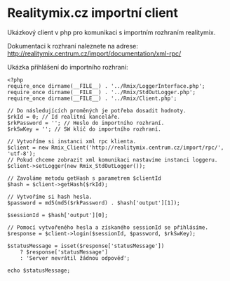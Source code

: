Realitymix.cz importní client
==============================

Ukázkový client v php pro komunikaci s importním rozhraním realitymix.

Dokumentaci k rozhraní naleznete na adrese: http://realitymix.centrum.cz/import/documentation/xml-rpc/

Ukázka přihlášení do importního rozhraní:

	<?php
	require_once dirname(__FILE__) . '../Rmix/LoggerInterface.php';
	require_once dirname(__FILE__) . '../Rmix/StdOutLogger.php';
	require_once dirname(__FILE__) . '../Rmix/Client.php';

	// Do následujících proměných je potřeba dosadit hodnoty.
	$rkId = 0; // Id realitní kanceláře.
	$rkPassword = ''; // Heslo do importního rozhraní.
	$rkSwKey = ''; // SW klíč do importního rozhraní.

	// Vytvoříme si instanci xml rpc klienta.
	$client = new Rmix_Client('http://realitymix.centrum.cz/import/rpc/', 'utf-8');
	// Pokud chceme zobrazit xml komunikaci nastavíme instanci loggeru.
	$client->setLogger(new Rmix_StdOutLogger());

	// Zavoláme metodu getHash s parametrem $clientId
	$hash = $client->getHash($rkId);

	// Vytvoříme si hash hesla.
	$password = md5(md5($rkPassword) . $hash['output'][1]);

	$sessionId = $hash['output'][0];

	// Pomocí vytvořeného hesla a získaného sessionId se přihlásíme.
	$response = $client->login($sessionId, $password, $rkSwKey);

	$statusMessage = isset($response['statusMessage'])
		? $response['statusMessage']
		: 'Server nevrátil žádnou odpověď';

	echo $statusMessage;

